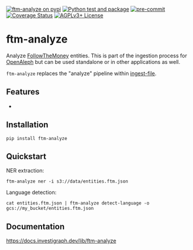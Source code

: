 [![ftm-analyze on pypi](https://img.shields.io/pypi/v/ftm-analyze)](https://pypi.org/project/ftm-analyze/)
[![Python test and package](https://github.com/investigativedata/ftm-analyze/actions/workflows/python.yml/badge.svg)](https://github.com/investigativedata/ftm-analyze/actions/workflows/python.yml)
[![pre-commit](https://img.shields.io/badge/pre--commit-enabled-brightgreen?logo=pre-commit)](https://github.com/pre-commit/pre-commit)
[![Coverage Status](https://coveralls.io/repos/github/investigativedata/ftm-analyze/badge.svg?branch=main)](https://coveralls.io/github/investigativedata/ftm-analyze?branch=main)
[![AGPLv3+ License](https://img.shields.io/pypi/l/ftm-analyze)](./LICENSE)

# ftm-analyze

Analyze [FollowTheMoney](https://followthemoney.tech) entities. This is part of the ingestion process for [OpenAleph](https://openaleph.org) but can be used standalone or in other applications as well.

`ftm-analyze` replaces the "analyze" pipeline within [ingest-file](https://github.com/openaleph/ingest-file/).

## Features

-

## Installation

    pip install ftm-analyze

## Quickstart

NER extraction:

    ftm-analyze ner -i s3://data/entities.ftm.json

Language detection:

    cat entities.ftm.json | ftm-analyze detect-language -o gcs://my_bucket/entities.ftm.json

## Documentation

https://docs.investigraph.dev/lib/ftm-analyze
